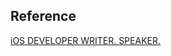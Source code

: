 <!--
 * @Author: Frank Chu
 * @Date: 2023-03-01 12:41:42
 * @LastEditors: Frank Chu
 * @LastEditTime: 2023-03-01 12:42:01
 * @FilePath: /blog/content/post/create-blog-site.md
 * @Description: 
 * 
 * Copyright (c) 2023 by ${git_name}, All Rights Reserved. 
-->
## Reference

[iOS DEVELOPER WRITER. SPEAKER.](https://www.danijelavrzan.com)